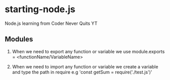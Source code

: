 # starting-node.js

Node.js learning from Coder Never Quits YT

## Modules

1. When we need to export any function or variable we use module.exports = <functionName/VariableName>

2. When we need to import any function or variable we create a variable and type the path in require e.g 'const getSum = require('./test.js')'
